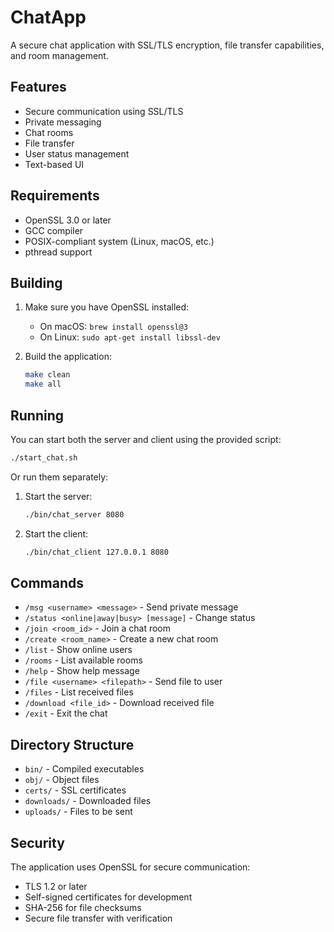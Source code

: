# ChatApp

A secure chat application with SSL/TLS encryption, file transfer capabilities, and room management.

## Features

- Secure communication using SSL/TLS
- Private messaging
- Chat rooms
- File transfer
- User status management
- Text-based UI

## Requirements

- OpenSSL 3.0 or later
- GCC compiler
- POSIX-compliant system (Linux, macOS, etc.)
- pthread support

## Building

1. Make sure you have OpenSSL installed:
   - On macOS: `brew install openssl@3`
   - On Linux: `sudo apt-get install libssl-dev`

2. Build the application:
   ```bash
   make clean
   make all
   ```

## Running

You can start both the server and client using the provided script:

```bash
./start_chat.sh
```

Or run them separately:

1. Start the server:
   ```bash
   ./bin/chat_server 8080
   ```

2. Start the client:
   ```bash
   ./bin/chat_client 127.0.0.1 8080
   ```

## Commands

- `/msg <username> <message>` - Send private message
- `/status <online|away|busy> [message]` - Change status
- `/join <room_id>` - Join a chat room
- `/create <room_name>` - Create a new chat room
- `/list` - Show online users
- `/rooms` - List available rooms
- `/help` - Show help message
- `/file <username> <filepath>` - Send file to user
- `/files` - List received files
- `/download <file_id>` - Download received file
- `/exit` - Exit the chat

## Directory Structure

- `bin/` - Compiled executables
- `obj/` - Object files
- `certs/` - SSL certificates
- `downloads/` - Downloaded files
- `uploads/` - Files to be sent

## Security

The application uses OpenSSL for secure communication:
- TLS 1.2 or later
- Self-signed certificates for development
- SHA-256 for file checksums
- Secure file transfer with verification 
